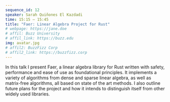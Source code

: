 ```yaml
---
sequence_id: 12
speaker: Sarah Quiñones El Kazdadi
time: 15:15 – 15:45
title: "Faer: Linear Algebra Project for Rust"
# webpage: https://jane.doe
# affil: Buzz University
# affil_link: https://buzz.edu
img: avatar.jpg
# affil2: BuzzFizz Corp
# affil2_link: https://buzzfizz.corp
---
```


In this talk I present Faer, a linear algebra library for Rust written with safety, performance and ease of use as foundational principles. It implements a variety of algorithms from dense and sparse linear algebra, as well as matrix-free algorithms, all based on state of the art methods. I also outline future plans for the project and how it intends to distinguish itself from other widely used libraries.